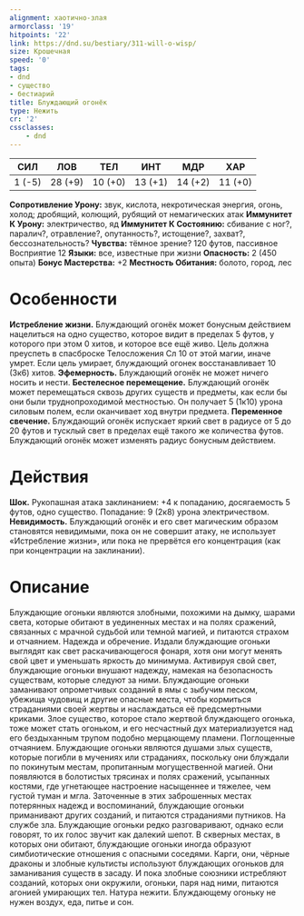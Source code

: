 ```yaml
---
alignment: хаотично-злая
armorclass: '19'
hitpoints: '22'
link: https://dnd.su/bestiary/311-will-o-wisp/
size: Крошечная
speed: '0'
tags:
- dnd
- существо
- бестиарий
title: Блуждающий огонёк
type: Нежить
cr: '2'
cssclasses:
    - dnd
---
```



| СИЛ | ЛОВ | ТЕЛ | ИНТ | МДР | ХАР |
|---|---|---|---|---|---|
| 1 (-5) | 28 (+9) | 10 (+0) | 13 (+1) | 14 (+2) | 11 (+0) |
**Сопротивление Урону:** звук, кислота, некротическая энергия, огонь, холод; дробящий, колющий, рубящий от немагических атак
**Иммунитет К Урону:** электричество, яд
**Иммунитет К Состоянию:** сбивание с ног?, паралич?, отравление?, опутанность?, истощение?, захват?, бессознательность?
**Чувства:** тёмное зрение? 120 футов, пассивное Восприятие 12
**Языки:** все, известные при жизни
**Опасность:** 2 (450 опыта)
**Бонус Мастерства:** +2
**Местность Обитания:** болото, город, лес


# Особенности
**Истребление жизни.** Блуждающий огонёк может бонусным действием нацелиться на одно существо, которое видит в пределах 5 футов, у которого при этом 0 хитов, и которое все ещё живо. Цель должна преуспеть в спасброске Телосложения Сл 10 от этой магии, иначе умрет. Если цель умирает, блуждающий огонек восстанавливает 10 (3к6) хитов.
**Эфемерность.** Блуждающий огонёк не может ничего носить и нести.
**Бестелесное перемещение.** Блуждающий огонёк может перемещаться сквозь других существ и предметы, как если бы они были труднопроходимой местностью. Он получает 5 (1к10) урона силовым полем, если оканчивает ход внутри предмета.
**Переменное свечение.** Блуждающий огонёк испускает яркий свет в радиусе от 5 до 20 футов и тусклый свет в пределах ещё такого же количества футов. Блуждающий огонёк может изменять радиус бонусным действием.


# Действия
**Шок.** Рукопашная атака заклинанием: +4 к попаданию, досягаемость 5 футов, одно существо. Попадание: 9 (2к8) урона электричеством.
**Невидимость.** Блуждающий огонёк и его свет магическим образом становятся невидимыми, пока он не совершит атаку, не использует «Истребление жизни», или пока не прервётся его концентрация (как при концентрации на заклинании).


# Описание
Блуждающие огоньки являются злобными, похожими на дымку, шарами света, которые обитают в уединенных местах и на полях сражений, связанных с мрачной судьбой или темной магией, и питаются страхом и отчаянием. Надежда и обречение. Издали блуждающие огоньки выглядят как свет раскачивающегося фонаря, хотя они могут менять свой цвет и уменьшать яркость до минимума. Активируя свой свет, блуждающие огоньки внушают надежду, намекая на безопасность существам, которые следуют за ними. Блуждающие огоньки заманивают опрометчивых созданий в ямы с зыбучим песком, убежища чудовищ и другие опасные места, чтобы кормиться страданиями своей жертвы и наслаждаться её предсмертными криками. Злое существо, которое стало жертвой блуждающего огонька, тоже может стать огоньком, и его несчастный дух материализуется над его бездыханным трупом подобно мерцающему пламени. Поглощенные отчаянием. Блуждающие огоньки являются душами злых существ, которые погибли в мучениях или страданиях, поскольку они блуждали по покинутым местам, пропитанным могущественной магией. Они появляются в болотистых трясинах и полях сражений, усыпанных костями, где угнетающее настроение насыщеннее и тяжелее, чем густой туман и мгла. Заточенные в этих заброшенных местах потерянных надежд и воспоминаний, блуждающие огоньки приманивают других созданий, и питаются страданиями путников. На службе зла. Блуждающие огоньки редко разговаривают, однако если говорят, то их голос звучит как далекий шепот. В скверных местах, в которых они обитают, блуждающие огоньки иногда образуют симбиотические отношения с опасными соседями. Карги, они, чёрные драконы и злобные культисты используют блуждающих огоньков для заманивания существ в засаду. И пока злобные союзники истребляют созданий, которых они окружили, огоньки, паря над ними, питаются агонией умирающих тел. Натура нежити. Блуждающему огоньку не нужен воздух, еда, питье и сон.